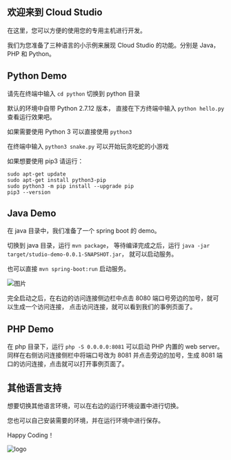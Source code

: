 ## 欢迎来到 Cloud Studio

在这里，您可以方便的使用您的专用主机进行开发。

我们为您准备了三种语言的小示例来展现 Cloud Studio 的功能。分别是 Java， PHP 和 Python。

## Python Demo

请先在终端中输入 `cd python` 切换到 python 目录

默认的环境中自带 Python 2.7.12 版本，
直接在下方终端中输入 `python hello.py` 查看运行效果吧。

如果需要使用 Python 3 可以直接使用 `python3`

在终端中输入 `python3 snake.py` 可以开始玩贪吃蛇的小游戏

如果想要使用 pip3 请运行：

```
sudo apt-get update
sudo apt-get install python3-pip
sudo python3 -m pip install --upgrade pip
pip3 --version
```

## Java Demo

在 java 目录中，我们准备了一个 spring boot 的 demo。

切换到 java 目录，运行 `mvn package`，
等待编译完成之后，运行 `java -jar target/studio-demo-0.0.1-SNAPSHOT.jar`，
就可以启动服务。

也可以直接 `mvn spring-boot:run` 启动服务。

![图片](https://dn-coding-net-production-pp.qbox.me/62177c52-3f04-45f4-9f46-260e47efdcdb.jpeg)

完全启动之后，在右边的访问连接侧边栏中点击 8080 端口号旁边的加号，就可以生成一个访问连接，
点击访问连接，就可以看到我们的事例页面了。

## PHP Demo

在 php 目录下，运行 `php -S 0.0.0.0:8081` 可以启动 PHP 内置的 web server。
同样在右侧访问连接侧栏中将端口号改为 8081 并点击旁边的加号，生成 8081 端口的访问连接，点击就可以打开事例页面了。

## 其他语言支持

想要切换其他语言环境，可以在右边的运行环境设置中进行切换。

您也可以自己安装需要的环境，并在运行环境中进行保存。





Happy Coding！

![logo](https://dn-coding-net-production-pp.qbox.me/0905c8a9-5b33-4819-83d4-3cd0528b0c86.png)
